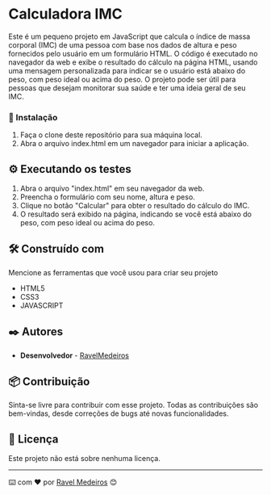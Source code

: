 # Calculadora IMC

Este é um pequeno projeto em JavaScript que calcula o índice de massa corporal (IMC) de uma pessoa com base nos dados de altura e peso fornecidos pelo usuário em um formulário HTML. O código é executado no navegador da web e exibe o resultado do cálculo na página HTML, usando uma mensagem personalizada para indicar se o usuário está abaixo do peso, com peso ideal ou acima do peso. O projeto pode ser útil para pessoas que desejam monitorar sua saúde e ter uma ideia geral de seu IMC.

### 🔧 Instalação

1. Faça o clone deste repositório para sua máquina local.
2. Abra o arquivo index.html em um navegador para iniciar a aplicação.

## ⚙️ Executando os testes

1. Abra o arquivo "index.html" em seu navegador da web.
2. Preencha o formulário com seu nome, altura e peso.
3. Clique no botão "Calcular" para obter o resultado do cálculo do IMC.
4. O resultado será exibido na página, indicando se você está abaixo do peso, com peso ideal ou acima do peso.

## 🛠️ Construído com

Mencione as ferramentas que você usou para criar seu projeto

* HTML5
* CSS3
* JAVASCRIPT

## ✒️ Autores   

* **Desenvolvedor** - [RavelMedeiros](https://github.com/RavelMedeiros)

## 📦 Contribuição

Sinta-se livre para contribuir com esse projeto. Todas as contribuições são bem-vindas, desde correções de bugs até novas funcionalidades.

## 📄 Licença

Este projeto não está sobre nenhuma licença.

---
⌨️ com ❤️ por [Ravel Medeiros](https://gist.github.com/RavelMedeiros) 😊